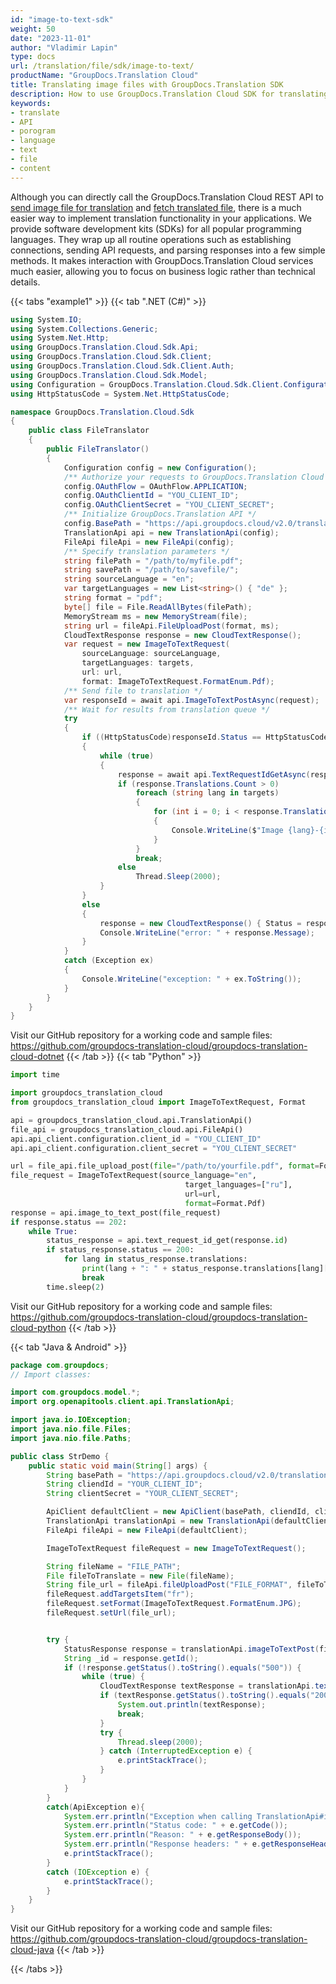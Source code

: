```yaml
---
id: "image-to-text-sdk"
weight: 50
date: "2023-11-01"
author: "Vladimir Lapin"
type: docs
url: /translation/file/sdk/image-to-text/
productName: "GroupDocs.Translation Cloud"
title: Translating image files with GroupDocs.Translation SDK
description: How to use GroupDocs.Translation Cloud SDK for translating image files.
keywords:
- translate
- API
- porogram
- language
- text
- file
- content
---
```


Although you can directly call the GroupDocs.Translation Cloud REST API to [send image file for translation](/translation/file/request/image-to-text/) and [fetch translated file](/translation/file/fetch/), there is a much easier way to implement translation functionality in your applications. We provide software development kits (SDKs) for all popular programming languages. They wrap up all routine operations such as establishing connections, sending API requests, and parsing responses into a few simple methods. It makes interaction with GroupDocs.Translation Cloud services much easier, allowing you to focus on business logic rather than technical details.

{{< tabs "example1" >}}
{{< tab ".NET (C#)" >}}

```csharp
using System.IO;
using System.Collections.Generic;
using System.Net.Http;
using GroupDocs.Translation.Cloud.Sdk.Api;
using GroupDocs.Translation.Cloud.Sdk.Client;
using GroupDocs.Translation.Cloud.Sdk.Client.Auth;
using GroupDocs.Translation.Cloud.Sdk.Model;
using Configuration = GroupDocs.Translation.Cloud.Sdk.Client.Configuration;
using HttpStatusCode = System.Net.HttpStatusCode;

namespace GroupDocs.Translation.Cloud.Sdk
{
	public class FileTranslator
	{
		public FileTranslator()
		{
			Configuration config = new Configuration();
			/** Authorize your requests to GroupDocs.Translation Cloud */
			config.OAuthFlow = OAuthFlow.APPLICATION;
			config.OAuthClientId = "YOU_CLIENT_ID";
			config.OAuthClientSecret = "YOU_CLIENT_SECRET";
			/** Initialize GroupDocs.Translation API */
			config.BasePath = "https://api.groupdocs.cloud/v2.0/translation";
			TranslationApi api = new TranslationApi(config);
			FileApi fileApi = new FileApi(config);
			/** Specify translation parameters */
			string filePath = "/path/to/myfile.pdf";
			string savePath = "/path/to/savefile/";
			string sourceLanguage = "en";
			var targetLanguages = new List<string>() { "de" };
			string format = "pdf";
			byte[] file = File.ReadAllBytes(filePath);
			MemoryStream ms = new MemoryStream(file);
			string url = fileApi.FileUploadPost(format, ms);
			CloudTextResponse response = new CloudTextResponse();
			var request = new ImageToTextRequest(
				sourceLanguage: sourceLanguage,
				targetLanguages: targets,
				url: url,
				format: ImageToTextRequest.FormatEnum.Pdf);
			/** Send file to translation */
			var responseId = await api.ImageToTextPostAsync(request);			
			/** Wait for results from translation queue */
			try
			{
				if ((HttpStatusCode)responseId.Status == HttpStatusCode.Accepted)
				{
					while (true)
					{
						response = await api.TextRequestIdGetAsync(responseId.Id);
						if (response.Translations.Count > 0)
							foreach (string lang in targets)
							{
								for (int i = 0; i < response.Translations[lang].Count; i++)
								{
									Console.WriteLine($"Image {lang}-{i} translation: {response.Translations[lang][i]}");
								}
							}
							break;
						else
							Thread.Sleep(2000);
					}
				}
				else
				{
					response = new CloudTextResponse() { Status = responseId.Status, Message = responseId.Message };
					Console.WriteLine("error: " + response.Message);
				}
			}
			catch (Exception ex)
			{
				Console.WriteLine("exception: " + ex.ToString());
			}    
		}
	}
}
```
Visit our GitHub repository for a working code and sample files: https://github.com/groupdocs-translation-cloud/groupdocs-translation-cloud-dotnet
{{< /tab >}}
{{< tab "Python" >}}

```python
import time

import groupdocs_translation_cloud
from groupdocs_translation_cloud import ImageToTextRequest, Format

api = groupdocs_translation_cloud.api.TranslationApi()
file_api = groupdocs_translation_cloud.api.FileApi()
api.api_client.configuration.client_id = "YOU_CLIENT_ID"
api.api_client.configuration.client_secret = "YOU_CLIENT_SECRET"

url = file_api.file_upload_post(file="/path/to/yourfile.pdf", format=Format.Pdf)
file_request = ImageToTextRequest(source_language="en", 
							           target_languages=["ru"], 
							           url=url, 
							           format=Format.Pdf)
response = api.image_to_text_post(file_request)
if response.status == 202:
	while True:
    	status_response = api.text_request_id_get(response.id)
        if status_response.status == 200:
        	for lang in status_response.translations:
          		print(lang + ": " + status_response.translations[lang][0])
                break
        time.sleep(2)
```

Visit our GitHub repository for a working code and sample files: https://github.com/groupdocs-translation-cloud/groupdocs-translation-cloud-python
{{< /tab >}}

{{< tab "Java & Android" >}}

```java
package com.groupdocs;
// Import classes:

import com.groupdocs.model.*;
import org.openapitools.client.api.TranslationApi;

import java.io.IOException;
import java.nio.file.Files;
import java.nio.file.Paths;

public class StrDemo {
    public static void main(String[] args) {
        String basePath = "https://api.groupdocs.cloud/v2.0/translation";
        String cliendId = "YOUR_CLIENT_ID";
        String clientSecret = "YOUR_CLIENT_SECRET";

        ApiClient defaultClient = new ApiClient(basePath, cliendId, clientSecret, null);
        TranslationApi translationApi = new TranslationApi(defaultClient);
        FileApi fileApi = new FileApi(defaultClient);

        ImageToTextRequest fileRequest = new ImageToTextRequest();

        String fileName = "FILE_PATH";
        File fileToTranslate = new File(fileName);
        String file_url = fileApi.fileUploadPost("FILE_FORMAT", fileToTranslate);        fileRequest.setSource("en");
        fileRequest.addTargetsItem("fr");
        fileRequest.setFormat(ImageToTextRequest.FormatEnum.JPG);
        fileRequest.setUrl(file_url);


        try {
            StatusResponse response = translationApi.imageToTextPost(fileRequest);
            String _id = response.getId();
            if (!response.getStatus().toString().equals("500")) {
                while (true) {
                    CloudTextResponse textResponse = translationApi.textRequestIdGet(_id);
                    if (textResponse.getStatus().toString().equals("200")){
                        System.out.println(textResponse);
                        break;
                    }
                    try {
                        Thread.sleep(2000);
                    } catch (InterruptedException e) {
                        e.printStackTrace();
                    }
                }
            }
        }
        catch(ApiException e){
            System.err.println("Exception when calling TranslationApi#imageToTextPost");
            System.err.println("Status code: " + e.getCode());
            System.err.println("Reason: " + e.getResponseBody());
            System.err.println("Response headers: " + e.getResponseHeaders());
            e.printStackTrace();
        }
        catch (IOException e) {
            e.printStackTrace();
        }
    }
}
```

Visit our GitHub repository for a working code and sample files: https://github.com/groupdocs-translation-cloud/groupdocs-translation-cloud-java
{{< /tab >}}

{{< /tabs >}}